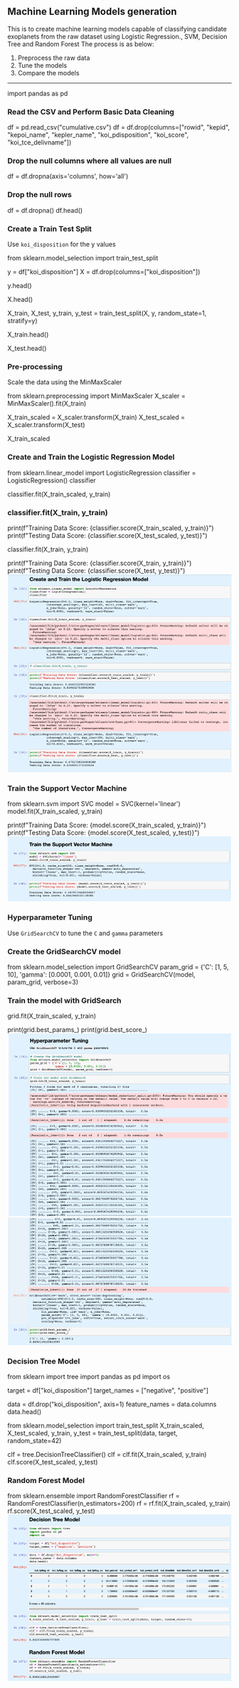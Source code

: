 ## Machine Learning Models generation

This is to create machine learning models capable of classifying candidate exoplanets from the raw dataset using Logistic Regression., SVM, Decision Tree and Random Forest
The process is as below:

1. Preprocess the raw data
2. Tune the models
3. Compare the models
---
import pandas as pd

### Read the CSV and Perform Basic Data Cleaning

df = pd.read_csv("cumulative.csv")
df = df.drop(columns=["rowid", "kepid", "kepoi_name", "kepler_name", "koi_pdisposition", "koi_score", "koi_tce_delivname"])
### Drop the null columns where all values are null
df = df.dropna(axis='columns', how='all')
### Drop the null rows
df = df.dropna()
df.head()

### Create a Train Test Split

Use `koi_disposition` for the y values

from sklearn.model_selection import train_test_split

y = df["koi_disposition"]
X = df.drop(columns=["koi_disposition"])


y.head()

X.head()

X_train, X_test, y_train, y_test = train_test_split(X, y, random_state=1, stratify=y)

X_train.head()


X_test.head()

### Pre-processing

Scale the data using the MinMaxScaler

from sklearn.preprocessing import MinMaxScaler
X_scaler = MinMaxScaler().fit(X_train)

X_train_scaled = X_scaler.transform(X_train)
X_test_scaled = X_scaler.transform(X_test)

X_train_scaled


### Create and Train the Logistic Regression Model



from sklearn.linear_model import LogisticRegression
classifier = LogisticRegression()
classifier

classifier.fit(X_train_scaled, y_train)

### classifier.fit(X_train, y_train)

print(f"Training Data Score: {classifier.score(X_train_scaled, y_train)}")
print(f"Testing Data Score: {classifier.score(X_test_scaled, y_test)}")

classifier.fit(X_train, y_train)

print(f"Training Data Score: {classifier.score(X_train, y_train)}")
print(f"Testing Data Score: {classifier.score(X_test, y_test)}")
<img src="images/LogisticRegression.png">

### Train the Support Vector Machine

from sklearn.svm import SVC 
model = SVC(kernel='linear')
model.fit(X_train_scaled, y_train)

print(f"Training Data Score: {model.score(X_train_scaled, y_train)}")
print(f"Testing Data Score: {model.score(X_test_scaled, y_test)}")
<img src="images/SVM.png">

### Hyperparameter Tuning

Use `GridSearchCV` to tune the `C` and `gamma` parameters

### Create the GridSearchCV model
from sklearn.model_selection import GridSearchCV
param_grid = {'C': [1, 5, 10],
              'gamma': [0.0001, 0.001, 0.01]}
grid = GridSearchCV(model, param_grid, verbose=3)

### Train the model with GridSearch
grid.fit(X_train_scaled, y_train)

print(grid.best_params_)
print(grid.best_score_)
<img src="images/Hypertuning.png">
<img src="images/Hypertuning2.png">
### Decision Tree Model

from sklearn import tree
import pandas as pd
import os

target = df["koi_disposition"]
target_names = ["negative", "positive"]

data = df.drop("koi_disposition", axis=1)
feature_names = data.columns
data.head()

from sklearn.model_selection import train_test_split
X_train_scaled, X_test_scaled, y_train, y_test = train_test_split(data, target, random_state=42)

clf = tree.DecisionTreeClassifier()
clf = clf.fit(X_train_scaled, y_train)
clf.score(X_test_scaled, y_test)

### Random Forest Model

from sklearn.ensemble import RandomForestClassifier
rf = RandomForestClassifier(n_estimators=200)
rf = rf.fit(X_train_scaled, y_train)
rf.score(X_test_scaled, y_test)
<img src="images/DecisionTree.png">
